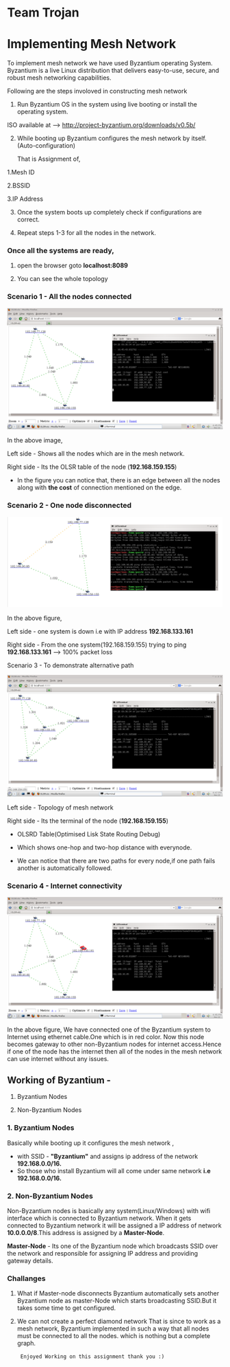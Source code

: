 
# Team Trojan 

# Implementing Mesh Network

To implement mesh network we have used Byzantium operating System. Byzantium is a live Linux distribution
 that delivers easy-to-use, secure, and robust mesh networking capabilities.
 
Following are the steps involoved in constructing mesh network

1. Run Byzantium OS in the system using live booting or install the operating system.
  
  ISO available at --> http://project-byzantium.org/downloads/v0.5b/

2. While booting up Byzantium configures the mesh network by itself.(Auto-configuration)
    
    That is Assignment of,
  
  1.Mesh ID
  
  2.BSSID
  
  3.IP Address

3. Once the system boots up completely check if configurations are correct.

4. Repeat steps 1-3 for all the nodes in the network.


### Once all the systems are ready,

1. open the browser goto **localhost:8089**

2. You can see the whole topology 

### Scenario 1 - All the nodes connected

![Image](screen_1.png)


In the above image,

Left side  - Shows all the nodes which are in the mesh network.

Right side - Its the OLSR table of the node (**192.168.159.155**)

  - In the figure you can notice that, there is an edge between all the nodes along with **the cost** of connection mentioned on the edge.



### Scenario 2 - One node disconnected

![Image](screen.png)

In the above figure, 

Left side  - one system is down i.e with IP address **192.168.133.161**

Right side - From the one system(192.168.159.155) trying to ping **192.168.133.161** --> 100% packet loss



Scenario 3 - To demonstrate alternative path 

![Image](screen1.png)

Left side  - Topology of mesh network 

Right side - Its the terminal of the node (**192.168.159.155**)

  - OLSRD Table(Optimised Lisk State Routing Debug)

  - Which shows one-hop and two-hop distance with everynode.

  - We can notice that there are two paths for every node,if one path fails another is automatically followed.

### Scenario 4 - Internet connectivity

![Image](internet.png)

In the above figure, We have connected one of the Byzantium system to Internet using ethernet cable.One which is in red color.
Now this node becomes gateway to other non-Byzantium nodes for internet access.Hence if one of the node has the internet then all of the 
nodes in the mesh network can use internet without any issues. 

## Working of Byzantium - 

  1. Byzantium Nodes
  
  2. Non-Byzantium Nodes

### 1. Byzantium Nodes

Basically while booting up it configures the mesh network , 
  - with SSID - **"Byzantium"** and assigns ip address of the network **192.168.0.0/16.**
  - So those who install Byzantium will all come under same network **i.e 192.168.0.0/16.**
 
### 2. Non-Byzantium Nodes

Non-Byzantium nodes is basically any system(Linux/Windows) with wifi interface which is connected to Byzantium network.
When it gets connected to Byzantium network it will be assigned a IP address of network **10.0.0.0/8**.This address is assigned by a **Master-Node**.

**Master-Node** - Its one of the Byzantium node which broadcasts SSID over the network and responsible for assigning IP address and providing gateway details.

### Challanges 

1. What if Master-node disconnects
        Byzantium automatically sets another Byzantium node as master-Node which starts broadcasting SSID.But it takes some time to get configured.

2. We can not create a perfect diamond network
        That is since to work as a mesh network, Byzantium implemented in such a way that all nodes must be connected to all the nodes. which is nothing but a complete graph.
        
        Enjoyed Working on this assignment thank you :)
                       
            
